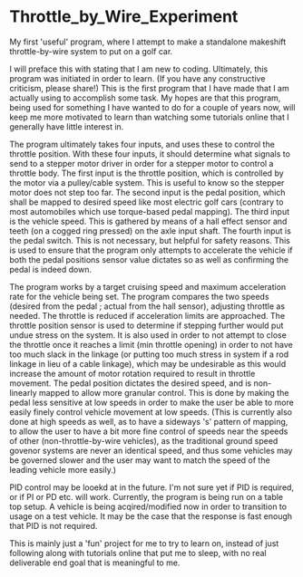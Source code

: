 # Throttle_by_Wire_Experiment
My first 'useful' program, where I attempt to make a standalone makeshift throttle-by-wire system to put on a golf car.

I will preface this with stating that I am new to coding. Ultimately, this program was initiated in order to learn. 
(If you have any constructive criticism, please share!)
This is the first program that I have made that I am actually using to accomplish some task. My hopes are that this program, being used for something I have wanted to do for a couple of years now, will keep me more motivated to learn than watching some tutorials online that I generally have little interest in.

The program ultimately takes four inputs, and uses these to control the throttle position.
With these four inputs, it should determine what signals to send to a stepper motor driver in order for a stepper motor to control a throttle body.
The first input is the throttle position, which is controlled by the motor via a pulley/cable system. This is useful to know so the stepper motor does not step too far.
The second input is the pedal position, which shall be mapped to desired speed like most electric golf cars (contrary to most automobiles which use torque-based pedal mapping).
The third input is the vehicle speed. This is gathered by means of a hall effect sensor and teeth (on a cogged ring pressed) on the axle input shaft.
The fourth input is the pedal switch. This is not necessary, but helpful for safety reasons. This is used to ensure that the program only attempts to accelerate the vehicle if both the pedal positions sensor value dictates so as well as confirming the pedal is indeed down.

The program works by a target cruising speed and maximum acceleration rate for the vehicle being set.
The program compares the two speeds (desired from the pedal ; actual from the hall sensor), adjusting throttle as needed.
The throttle is reduced if acceleration limits are approached. 
The throttle position sensor is used to determine if stepping further would put undue stress on the system. It is also used in order to not attempt to close the throttle once it reaches a limit (min throttle opening) in order to not have too much slack in the linkage (or putting too much stress in system if a rod linkage in lieu of a cable linkage), which may be undesirable as this would increase the amount of motor rotation required to result in throttle movement. 
The pedal position dictates the desired speed, and is non-linearly mapped to allow more granular control. This is done by making the pedal less sensitive at low speeds in order to make the user be able to more easily finely control vehicle movement at low speeds. 
(This is currently also done at high speeds as well, as to have a sideways 's' pattern of mapping, to allow the user to have a bit more fine control of speeds near the speeds of other (non-throttle-by-wire vehicles), as the traditional ground speed govenor systems are never an identical speed, and thus some vehicles may be governed slower and the user may want to match the speed of the leading vehicle more easily.)

PID control may be looekd at in the future. I'm not sure yet if PID is required, or if PI or PD etc. will work.
Currently, the program is being run on a table top setup. A vehicle is being acqired/modified now in order to transition to usage on a test vehicle.
It may be the case that the response is fast enough that PID is not required. 

This is mainly just a 'fun' project for me to try to learn on, instead of just following along with tutorials online that put me to sleep, with no real deliverable end goal that is meaningful to me.

